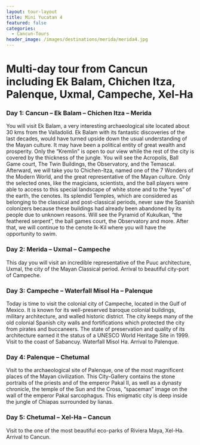 ```yaml
---
layout: tour-layout
title: Mini Yucatan 4
featured: false
categories:
  - Cancun-Tours
header_image: /images/destinations/merida/merida4.jpg
---
```

# Multi-day tour from Cancun including Ek Balam, Chichen Itza, Palenque, Uxmal, Campeche, Xel-Ha

### Day 1: Cancun – Ek Balam – Chichen Itza – Merida

You will visit Ek Balam, a very interesting archaeological site located about 30 kms from the Valladolid. Ek Balam with its fantastic discoveries of the last decades, would have turned upside down the usual understanding of the Mayan culture. It may have been a political entity of great wealth and prosperity.
Only the “Kremlin” is open to our view while the rest of the city is covered by the thickness of the jungle. You will see the Acropolis, Ball Game court, The Twin Buildings, the Observatory, and the Temascal. Afterward, we will take you to Chichen-Itza, named one of the 7 Wonders of the Modern World, and the great representative of the Mayan culture. Only the selected ones, like the magicians, scientists, and the ball players were able to access to this special landscape of white stone and to the “eyes” of the earth, the cenotes. Its splendid Temples, which are considered as belonging to the classical and post-classical periods, never saw the Spanish colonizers because these buildings had already been abandoned by its people due to unknown reasons. Will see the Pyramid of Kukulkan, “the feathered serpent”, the ball games court, the Observatory and more. After that, we will continue to the cenote Ik-Kil where you will have the opportunity to swim.

### Day 2: Merida – Uxmal – Campeche

This day you will visit an incredible representative of the Puuc architecture, Uxmal, the city of the Mayan Classical period. Arrival to beautiful city-port of Campeche.

### Day 3: Campeche – Waterfall Misol Ha – Palenque

Today is time to visit the colonial city of Campeche, located in the Gulf of Mexico. It is known for its well-preserved baroque colonial buildings, military architecture, and walled historic district. The city keeps many of the old colonial Spanish city walls and fortifications which protected the city from pirates and buccaneers. The state of preservation and quality of its architecture earned it the status of a UNESCO World Heritage Site in 1999.
Visit to the coast of Sabancuy. Waterfall Misol Ha. Arrival to Palenque.

### Day 4: Palenque – Chetumal

Visit to the archaeological site of Palenque, one of the most magnificent places of the Mayan civilization. This City-Gallery contains the stone portraits of the priests and of the emperor Pakal II, as well as a dynasty chronicle, the temple of the Sun and the Cross, “spaceman” image on the wall of the emperor Pakal sarcophagus. This enigmatic city is deep inside the jungle of Chiapas surrounded by lianas.

### Day 5: Chetumal – Xel-Ha – Cancun

Visit to the one of the most beautiful eco-parks of Riviera Maya, Xel-Ha. Arrival to Cancun.
